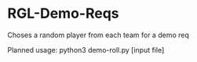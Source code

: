# RGL-Demo-Reqs
Choses a random player from each team for a demo req

Planned usage: python3 demo-roll.py [input file]